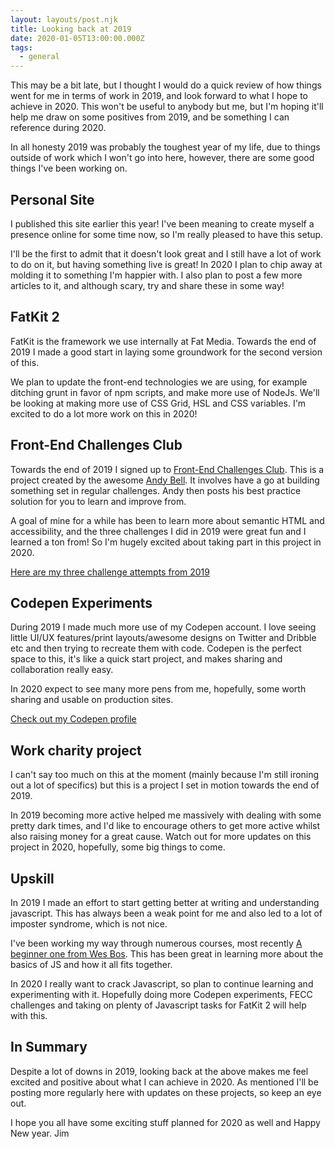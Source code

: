 ```yaml
---
layout: layouts/post.njk
title: Looking back at 2019
date: 2020-01-05T13:00:00.000Z
tags:
  - general
---
```

This may be a bit late, but I thought I would do a quick review of how things went for me in terms of work in 2019, and look forward to what I hope to achieve in 2020. This won't be useful to anybody but me, but I'm hoping it'll help me draw on some positives from 2019, and be something I can reference during 2020.

In all honesty 2019 was probably the toughest year of my life, due to things outside of work which I won't go into here, however, there are some good things I've been working on.

## Personal Site

I published this site earlier this year! I've been meaning to create myself a presence online for some time now, so I'm really pleased to have this setup.

I'll be the first to admit that it doesn't look great and I still have a lot of work to do on it, but having something live is great!
In 2020 I plan to chip away at molding it to something I'm happier with. I also plan to post a few more articles to it, and although scary, try and share these in some way!

## FatKit 2

FatKit is the framework we use internally at Fat Media. Towards the end of 2019 I made a good start in laying some groundwork for the second version of this.

We plan to update the front-end technologies we are using, for example ditching grunt in favor of npm scripts, and make more use of NodeJs. We'll be looking at making more use of CSS Grid, HSL and CSS variables.
I'm excited to do a lot more work on this in 2020!

## Front-End Challenges Club

Towards the end of 2019 I signed up to [Front-End Challenges Club](https://front-end-challenges.club/). This is a project created by the awesome [Andy Bell](https://hankchizljaw.com/). It involves have a go at building something set in regular challenges. Andy then posts his best practice solution for you to learn and improve from.

A goal of mine for a while has been to learn more about semantic HTML and accessibility, and the three challenges I did in 2019 were great fun and I learned a ton from! So I'm hugely excited about taking part in this project in 2020.

[Here are my three challenge attempts from 2019](https://codepen.io/dashboard?type=SEARCH&opts_itemType=PEN&opts_searchTerm=FECC&opts_order=RELEVANCE&opts_depth=EVERYTHING&opts_showForks=false&opts_filter=all&opts_orderBy=ID&opts_orderDirection=0&opts_tag=0&displayType=GRID&previewType=IFRAME&activeType=PEN)

## Codepen Experiments

During 2019 I made much more use of my Codepen account. I love seeing little UI/UX features/print layouts/awesome designs on Twitter and Dribble etc and then trying to recreate them with code. Codepen is the perfect space to this, it's like a quick start project, and makes sharing and collaboration really easy.

In 2020 expect to see many more pens from me, hopefully, some worth sharing and usable on production sites.

[Check out my Codepen profile](https://codepen.io/jim-bateson)

## Work charity project

I can't say too much on this at the moment (mainly because I'm still ironing out a lot of specifics) but this is a project I set in motion towards the end of 2019.

In 2019 becoming more active helped me massively with dealing with some pretty dark times, and I'd like to encourage others to get more active whilst also raising money for a great cause.
Watch out for more updates on this project in 2020, hopefully, some big things to come.

## Upskill

In 2019 I made an effort to start getting better at writing and understanding javascript. This has always been a weak point for me and also led to a lot of imposter syndrome, which is not nice.

I've been working my way through numerous courses, most recently [A beginner one from Wes Bos](https://beginnerjavascript.com/). This has been great in learning more about the basics of JS and how it all fits together.

In 2020 I really want to crack Javascript, so plan to continue learning and experimenting with it. Hopefully doing more Codepen experiments, FECC challenges and taking on plenty of Javascript tasks for FatKit 2 will help with this.

## In Summary

Despite a lot of downs in 2019, looking back at the above makes me feel excited and positive about what I can achieve in 2020. As mentioned I'll be posting more regularly here with updates on these projects, so keep an eye out.

I hope you all have some exciting stuff planned for 2020 as well and Happy New year. 
Jim
